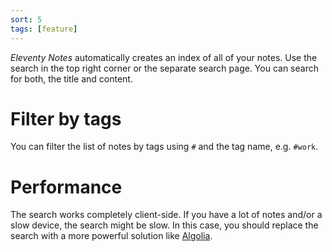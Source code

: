 ```yaml
---
sort: 5
tags: [feature]
---
```


_Eleventy Notes_ automatically creates an index of all of your notes. Use the search in the top right corner or the separate search page. You can search for both, the title and content.

# Filter by tags

You can filter the list of notes by tags using `#` and the tag name, e.g. `#work`.

# Performance

The search works completely client-side. If you have a lot of notes and/or a slow device, the search might be slow. In this case, you should replace the search with a more powerful solution like [Algolia](https://www.algolia.com/).
